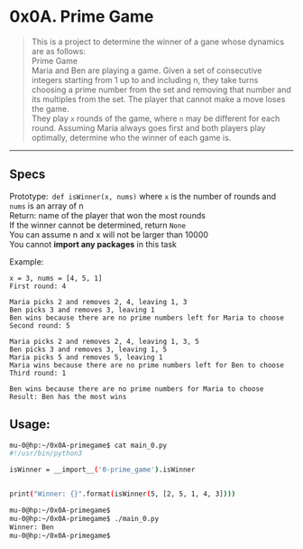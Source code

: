 # 0x0A. Prime Game
> This is a project to determine the winner of a gane whose dynamics are as follows:  
> Prime Game  
> Maria and Ben are playing a game. Given a set of consecutive integers starting from 1 up to and including n, they take turns choosing a prime number from the set and removing that number and its multiples from the set. The player that cannot make a move loses the game.  
> They play `x` rounds of the game, where `n` may be different for each round. Assuming Maria always goes first and both players play optimally, determine who the winner of each game is.

--- 
## Specs
Prototype:` def isWinner(x, nums)`
where `x` is the number of rounds and `nums` is an array of n  
Return: name of the player that won the most rounds  
If the winner cannot be determined, return `None`  
You can assume n and x will not be larger than 10000  
You cannot **import any packages** in this task  


Example:
```
x = 3, nums = [4, 5, 1]
First round: 4

Maria picks 2 and removes 2, 4, leaving 1, 3
Ben picks 3 and removes 3, leaving 1
Ben wins because there are no prime numbers left for Maria to choose
Second round: 5

Maria picks 2 and removes 2, 4, leaving 1, 3, 5
Ben picks 3 and removes 3, leaving 1, 5
Maria picks 5 and removes 5, leaving 1
Maria wins because there are no prime numbers left for Ben to choose
Third round: 1

Ben wins because there are no prime numbers for Maria to choose
Result: Ben has the most wins
```

## Usage:

```bash
mu-0@hp:~/0x0A-primegame$ cat main_0.py
#!/usr/bin/python3

isWinner = __import__('0-prime_game').isWinner


print("Winner: {}".format(isWinner(5, [2, 5, 1, 4, 3])))

mu-0@hp:~/0x0A-primegame$
mu-0@hp:~/0x0A-primegame$ ./main_0.py
Winner: Ben
mu-0@hp:~/0x0A-primegame$
```
